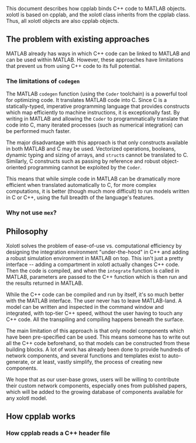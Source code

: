 This document describes how cpplab binds C++ code to
MATLAB objects. xolotl is based on cpplab, and the xolotl
class inherits from the cpplab class. Thus, all xolotl objects
are also cpplab objects.

## The problem with existing approaches

MATLAB already has ways in which C++ code can be linked
to MATLAB and can be used within MATLAB. However, these
approaches have limitations that prevent us from using C++
code to its full potential.

### The limitations of `codegen`

The MATLAB `codegen` function (using the `Coder` toolchain) is a powerful tool for  optimizing code. It translates MATLAB code into C. Since C is a statically-typed, imperative programming language that provides constructs which map efficiently to machine instructions, it is exceptionally fast. By writing in MATLAB and allowing the `Coder` to programmatically translate that code into C, many iterated processes (such as numerical integration) can be performed much faster.

The major disadvantage with this approach is that only constructs available in both MATLAB and C may be used. Vectorized operations, booleans, dynamic typing and sizing of arrays, and `struct`s cannot be translated to C. Similarly, C constructs such as passing by reference and robust object-oriented programming cannot be exploited by the `Coder`.

This means that while simple code in MATLAB can be dramatically more efficient when translated automatically to C, for more complex computations, it is better (though much more difficult) to run models written in C or C++, using the full breadth of the language's features.

### Why not use `mex`?

## Philosophy

Xolotl solves the problem of ease-of-use vs. computational efficiency by designing the integration environment "under-the-hood" in C++ and adding a robust simulation environment in MATLAB on top. This isn't just a pretty interface -- adding a compartment in xolotl actually changes C++ code. Then the code is compiled, and when the `integrate` function is called in MATLAB, parameters are passed to the C++ function which is then run and the results returned in MATLAB.

While the C++ code can be compiled and run by itself, it's so much better with the MATLAB interface. The user never has to leave MATLAB-land. A model can be written and inspected in the command window and integrated, with top-tier C++ speed, without the user having to touch any C++ code. All the transpiling and compiling happens beneath the surface.

The main limitation of this approach is that only model components which have been pre-specified can be used. This means someone has to write out all the C++ code beforehand, so that models can be constructed from these building blocks. A lot of work has already been done to provide hundreds of network components, and several functions and templates exist to auto-generate, or at least, vastly simplify, the process of creating new components.

We hope that as our user-base grows, users will be willing to contribute their custom network components, especially ones from published papers, which will be added to the growing database of components available for any xolotl model.

## How cpplab works

### How cpplab reads a C++ header file
